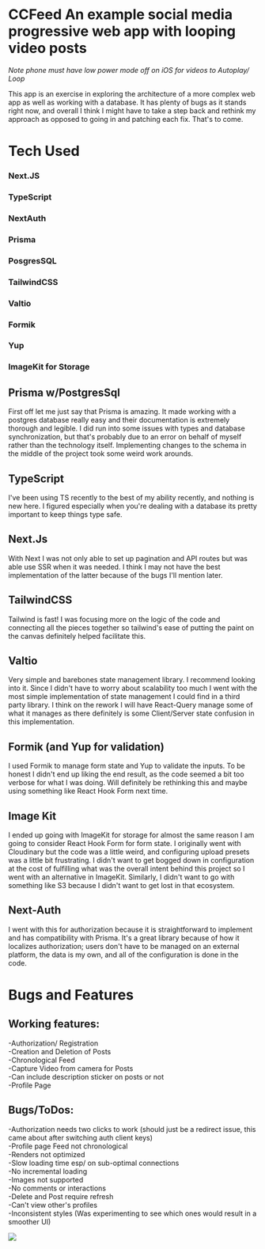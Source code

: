# CCFeed An example social media progressive web app with looping video posts

*Note phone must have low power mode off on iOS for videos to Autoplay/ Loop*

This app is an exercise in exploring the architecture of a more complex web app as well as working with a database. It has plenty of bugs as it stands right now, and overall I think I might have to take a step back and rethink my approach as opposed to going in and patching each fix. That's to come. 

# Tech Used
### Next.JS
### TypeScript
### NextAuth
### Prisma
### PosgresSQL
### TailwindCSS
### Valtio
### Formik
### Yup
### ImageKit for Storage

## Prisma w/PostgresSql

First off let me just say that Prisma is amazing. It made working with a postgres database really easy and their documentation is extremely thorough and legible. I did run into some issues with types and database synchronization, but that's probably due to an error on behalf of myself rather than the technology itself. Implementing changes to the schema in the middle of the project took some weird work arounds. 

## TypeScript

I've been using TS recently to the best of my ability recently, and nothing is new here. I figured especially when you're dealing with a database its pretty important to keep things type safe.

## Next.Js

With Next I was not only able to set up pagination and API routes but was able use SSR when it was needed. I think I may not have the best implementation of the latter because of the bugs I'll mention later. 

## TailwindCSS
Tailwind is fast! I was focusing more on the logic of the code and connecting all the pieces together so tailwind's ease of putting the paint on the canvas definitely helped facilitate this.

## Valtio
Very simple and barebones state management library. I recommend looking into it. Since I didn't have to worry about scalability too much I went with the most simple implementation of state management I could find in a third party library. I think on the rework I will have React-Query manage some of what it manages as there definitely is some Client/Server state confusion in this implementation. 

## Formik (and Yup for validation) 
I used Formik to manage form state and Yup to validate the inputs. To be honest I didn't end up liking the end result, as the code seemed a bit too verbose for what I was doing. Will definitely be rethinking this and maybe using something like React Hook Form next time. 

## Image Kit
I ended up going with ImageKit for storage for almost the same reason I am going to consider React Hook Form for form state. I originally went with Cloudinary but the code was a little weird, and configuring upload presets was a little bit frustrating. I didn't want to get bogged down in configuration at the cost of fulfilling what was the overall intent behind this project so I went with an alternative in ImageKit. Similarly, I didn't want to go with something like S3 because I didn't want to get lost in that ecosystem. 

## Next-Auth
I went with this for authorization because it is straightforward to implement and has compatibility with Prisma. It's a great library because of how it localizes authorization; users don't have to be managed on an external platform, the data is my own, and all of the configuration is done in the code. 





# Bugs and Features

## Working features:
-Authorization/ Registration <br/>
-Creation and Deletion of Posts <br/>
-Chronological Feed <br/>
-Capture Video from camera for Posts <br/>
-Can include description sticker on posts or not <br/>
-Profile Page <br/>

## Bugs/ToDos:
-Authorization needs two clicks to work (should just be a redirect issue, this came about after switching auth client keys) <br/>
-Profile page Feed not chronological <br/>
-Renders not optimized <br/>
-Slow loading time esp/ on sub-optimal connections <br/>
-No incremental loading <br/>
-Images not supported <br/>
-No comments or interactions <br/>
-Delete and Post require refresh <br/>
-Can't view other's profiles <br/>
-Inconsistent styles (Was experimenting to see which ones would result in a smoother UI) <br/>

[![](https://i.vimeocdn.com/video/1340049845-7d7891254c2d2a22a25906e16753ef80625ff2b30361122cb50e7f4c0222abc9-d_640)](https://vimeo.com/662309138)
